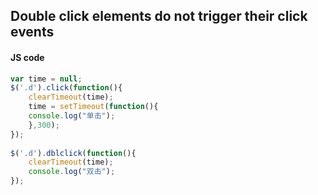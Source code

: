 ## Double click elements do not trigger their click events
#### JS code
```javascript
var time = null;		
$('.d').click(function(){
    clearTimeout(time);
    time = setTimeout(function(){
	console.log("单击");
    },300);
});
		
$('.d').dblclick(function(){
    clearTimeout(time);
    console.log("双击");
});
